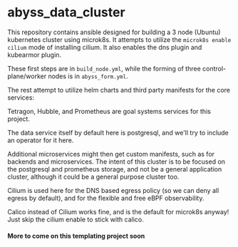 # abyss_data_cluster

This repository contains ansible designed for building a 3 node (Ubuntu) kubernetes cluster using microk8s.
It attempts to utilize the `microk8s enable cilium` mode of installing cilium. It also enables the dns plugin and kubearmor plugin.

These first steps are in `build_node.yml`, while the forming of three control-plane/worker nodes is in `abyss_form.yml`.

The rest attempt to utilize helm charts and third party manifests for the core services:

Tetragon, Hubble, and Prometheus are goal systems services for this project.

The data service itself by default here is postgresql, and we'll try to include an operator for it here.

Additional microservices might then get custom manifests, such as for backends and microservices. The intent of this cluster
is to be focused on the postgresql and prometheus storage, and not be a general application cluster, although it could
be a general purpose cluster too.

Cilium is used here for the DNS based egress policy (so we can deny all egress by default), and for the flexible
and free eBPF observability. 

Calico instead of Cilium works fine, and is the default for microk8s anyway! Just skip the cilium enable to 
stick with calico.

#### More to come on this templating project soon
